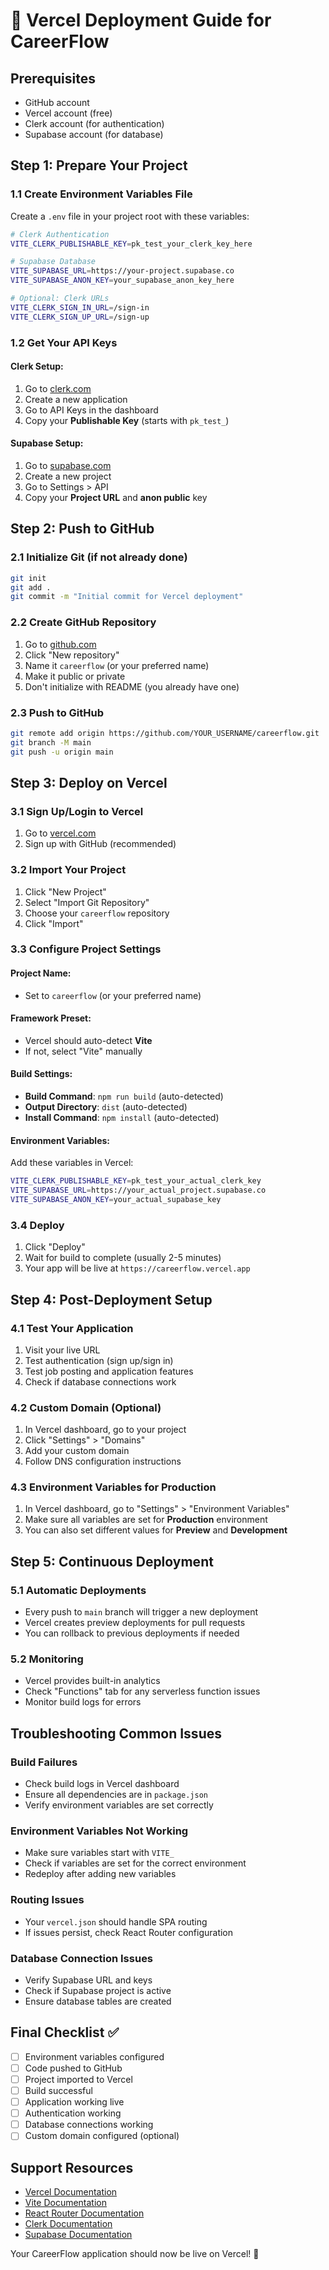 # 🚀 Vercel Deployment Guide for CareerFlow

## Prerequisites
- GitHub account
- Vercel account (free)
- Clerk account (for authentication)
- Supabase account (for database)

## Step 1: Prepare Your Project

### 1.1 Create Environment Variables File
Create a `.env` file in your project root with these variables:

```bash
# Clerk Authentication
VITE_CLERK_PUBLISHABLE_KEY=pk_test_your_clerk_key_here

# Supabase Database
VITE_SUPABASE_URL=https://your-project.supabase.co
VITE_SUPABASE_ANON_KEY=your_supabase_anon_key_here

# Optional: Clerk URLs
VITE_CLERK_SIGN_IN_URL=/sign-in
VITE_CLERK_SIGN_UP_URL=/sign-up
```

### 1.2 Get Your API Keys

#### Clerk Setup:
1. Go to [clerk.com](https://clerk.com)
2. Create a new application
3. Go to API Keys in the dashboard
4. Copy your **Publishable Key** (starts with `pk_test_`)

#### Supabase Setup:
1. Go to [supabase.com](https://supabase.com)
2. Create a new project
3. Go to Settings > API
4. Copy your **Project URL** and **anon public** key

## Step 2: Push to GitHub

### 2.1 Initialize Git (if not already done)
```bash
git init
git add .
git commit -m "Initial commit for Vercel deployment"
```

### 2.2 Create GitHub Repository
1. Go to [github.com](https://github.com)
2. Click "New repository"
3. Name it `careerflow` (or your preferred name)
4. Make it public or private
5. Don't initialize with README (you already have one)

### 2.3 Push to GitHub
```bash
git remote add origin https://github.com/YOUR_USERNAME/careerflow.git
git branch -M main
git push -u origin main
```

## Step 3: Deploy on Vercel

### 3.1 Sign Up/Login to Vercel
1. Go to [vercel.com](https://vercel.com)
2. Sign up with GitHub (recommended)

### 3.2 Import Your Project
1. Click "New Project"
2. Select "Import Git Repository"
3. Choose your `careerflow` repository
4. Click "Import"

### 3.3 Configure Project Settings

#### Project Name:
- Set to `careerflow` (or your preferred name)

#### Framework Preset:
- Vercel should auto-detect **Vite**
- If not, select "Vite" manually

#### Build Settings:
- **Build Command**: `npm run build` (auto-detected)
- **Output Directory**: `dist` (auto-detected)
- **Install Command**: `npm install` (auto-detected)

#### Environment Variables:
Add these variables in Vercel:

```bash
VITE_CLERK_PUBLISHABLE_KEY=pk_test_your_actual_clerk_key
VITE_SUPABASE_URL=https://your_actual_project.supabase.co
VITE_SUPABASE_ANON_KEY=your_actual_supabase_key
```

### 3.4 Deploy
1. Click "Deploy"
2. Wait for build to complete (usually 2-5 minutes)
3. Your app will be live at `https://careerflow.vercel.app`

## Step 4: Post-Deployment Setup

### 4.1 Test Your Application
1. Visit your live URL
2. Test authentication (sign up/sign in)
3. Test job posting and application features
4. Check if database connections work

### 4.2 Custom Domain (Optional)
1. In Vercel dashboard, go to your project
2. Click "Settings" > "Domains"
3. Add your custom domain
4. Follow DNS configuration instructions

### 4.3 Environment Variables for Production
1. In Vercel dashboard, go to "Settings" > "Environment Variables"
2. Make sure all variables are set for **Production** environment
3. You can also set different values for **Preview** and **Development**

## Step 5: Continuous Deployment

### 5.1 Automatic Deployments
- Every push to `main` branch will trigger a new deployment
- Vercel creates preview deployments for pull requests
- You can rollback to previous deployments if needed

### 5.2 Monitoring
- Vercel provides built-in analytics
- Check "Functions" tab for any serverless function issues
- Monitor build logs for errors

## Troubleshooting Common Issues

### Build Failures
- Check build logs in Vercel dashboard
- Ensure all dependencies are in `package.json`
- Verify environment variables are set correctly

### Environment Variables Not Working
- Make sure variables start with `VITE_`
- Check if variables are set for the correct environment
- Redeploy after adding new variables

### Routing Issues
- Your `vercel.json` should handle SPA routing
- If issues persist, check React Router configuration

### Database Connection Issues
- Verify Supabase URL and keys
- Check if Supabase project is active
- Ensure database tables are created

## Final Checklist ✅

- [ ] Environment variables configured
- [ ] Code pushed to GitHub
- [ ] Project imported to Vercel
- [ ] Build successful
- [ ] Application working live
- [ ] Authentication working
- [ ] Database connections working
- [ ] Custom domain configured (optional)

## Support Resources

- [Vercel Documentation](https://vercel.com/docs)
- [Vite Documentation](https://vitejs.dev/)
- [React Router Documentation](https://reactrouter.com/)
- [Clerk Documentation](https://clerk.com/docs)
- [Supabase Documentation](https://supabase.com/docs)

Your CareerFlow application should now be live on Vercel! 🎉
